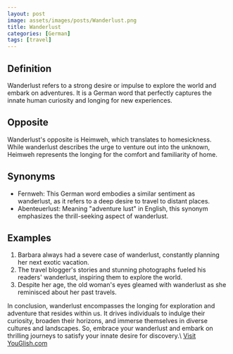 ```yaml
---
layout: post
image: assets/images/posts/Wanderlust.png
title: Wanderlust
categories: [German]
tags: [travel]
---
```


## Definition
Wanderlust refers to a strong desire or impulse to explore the world and embark on adventures. It is a German word that perfectly captures the innate human curiosity and longing for new experiences.

## Opposite
Wanderlust's opposite is Heimweh, which translates to homesickness. While wanderlust describes the urge to venture out into the unknown, Heimweh represents the longing for the comfort and familiarity of home.

## Synonyms
- Fernweh: This German word embodies a similar sentiment as wanderlust, as it refers to a deep desire to travel to distant places.
- Abenteuerlust: Meaning "adventure lust" in English, this synonym emphasizes the thrill-seeking aspect of wanderlust.

## Examples
1. Barbara always had a severe case of wanderlust, constantly planning her next exotic vacation.
2. The travel blogger's stories and stunning photographs fueled his readers' wanderlust, inspiring them to explore the world.
3. Despite her age, the old woman's eyes gleamed with wanderlust as she reminisced about her past travels.

In conclusion, wanderlust encompasses the longing for exploration and adventure that resides within us. It drives individuals to indulge their curiosity, broaden their horizons, and immerse themselves in diverse cultures and landscapes. So, embrace your wanderlust and embark on thrilling journeys to satisfy your innate desire for discovery.\ <a id="yg-widget-0" class="youglish-widget" data-query="Wanderlust" data-lang="german" data-components="8412" data-auto-start="0" data-bkg-color="theme_light" data-title="How%20to%20pronounce%20Wanderlust%20in%20German"  rel="nofollow" href="https://youglish.com">Visit YouGlish.com</a><script async src="https://youglish.com/public/emb/widget.js" charset="utf-8"></script>
